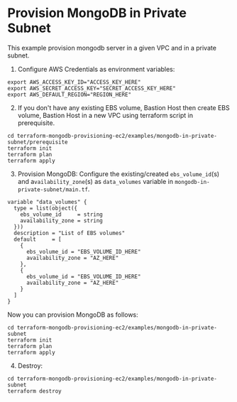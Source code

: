 # Provision MongoDB in Private Subnet
This example provision mongodb server in a given VPC and in a private subnet.

1. Configure AWS Credentials as environment variables:

```shell script
export AWS_ACCESS_KEY_ID="ACCESS_KEY_HERE"
export AWS_SECRET_ACCESS_KEY="SECRET_ACCESS_KEY_HERE"
export AWS_DEFAULT_REGION="REGION_HERE"
```

2. If you don't have any existing EBS volume, Bastion Host then create EBS volume, Bastion Host 
in a new VPC using terraform script in prerequisite.

```shell script
cd terraform-mongodb-provisioning-ec2/examples/mongodb-in-private-subnet/prerequisite
terraform init
terraform plan
terraform apply
```

3. Provision MongoDB:
Configure the existing/created `ebs_volume_id`(s) and a`vailability_zone`(s) as `data_volumes` variable in `mongodb-in-private-subnet/main.tf`.

```hcl-terraform
variable "data_volumes" {
  type = list(object({
    ebs_volume_id     = string
    availability_zone = string
  }))
  description = "List of EBS volumes"
  default     = [
    {
      ebs_volume_id = "EBS_VOLUME_ID_HERE"
      availability_zone = "AZ_HERE"
    },
    {
      ebs_volume_id = "EBS_VOLUME_ID_HERE"
      availability_zone = "AZ_HERE"
    }
  ]
}
```

Now you can provision MongoDB as follows:

```shell script
cd terraform-mongodb-provisioning-ec2/examples/mongodb-in-private-subnet
terraform init
terraform plan
terraform apply
```

4. Destroy:

```shell script
cd terraform-mongodb-provisioning-ec2/examples/mongodb-in-private-subnet
terraform destroy
```